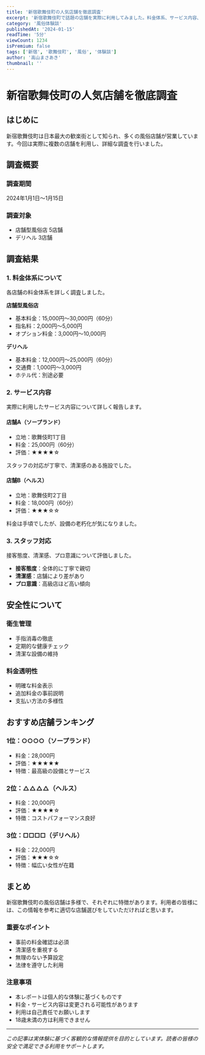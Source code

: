 ```yaml
---
title: '新宿歌舞伎町の人気店舗を徹底調査'
excerpt: '新宿歌舞伎町で話題の店舗を実際に利用してみました。料金体系、サービス内容、スタッフの対応など詳細にレポートします。'
category: '風俗体験談'
publishedAt: '2024-01-15'
readTime: '5分'
viewCount: 1234
isPremium: false
tags: ['新宿', '歌舞伎町', '風俗', '体験談']
author: '高山まさあき'
thumbnail: ''
---
```


# 新宿歌舞伎町の人気店舗を徹底調査

## はじめに

新宿歌舞伎町は日本最大の歓楽街として知られ、多くの風俗店舗が営業しています。今回は実際に複数の店舗を利用し、詳細な調査を行いました。

## 調査概要

### 調査期間

2024年1月1日〜1月15日

### 調査対象

- 店舗型風俗店 5店舗
- デリヘル 3店舗

## 調査結果

### 1. 料金体系について

各店舗の料金体系を詳しく調査しました。

**店舗型風俗店**

- 基本料金：15,000円〜30,000円（60分）
- 指名料：2,000円〜5,000円
- オプション料金：3,000円〜10,000円

**デリヘル**

- 基本料金：12,000円〜25,000円（60分）
- 交通費：1,000円〜3,000円
- ホテル代：別途必要

### 2. サービス内容

実際に利用したサービス内容について詳しく報告します。

#### 店舗A（ソープランド）

- 立地：歌舞伎町1丁目
- 料金：25,000円（60分）
- 評価：★★★★☆

スタッフの対応が丁寧で、清潔感のある施設でした。

#### 店舗B（ヘルス）

- 立地：歌舞伎町2丁目
- 料金：18,000円（60分）
- 評価：★★★☆☆

料金は手頃でしたが、設備の老朽化が気になりました。

### 3. スタッフ対応

接客態度、清潔感、プロ意識について評価しました。

- **接客態度**：全体的に丁寧で親切
- **清潔感**：店舗により差があり
- **プロ意識**：高級店ほど高い傾向

## 安全性について

### 衛生管理

- 手指消毒の徹底
- 定期的な健康チェック
- 清潔な設備の維持

### 料金透明性

- 明確な料金表示
- 追加料金の事前説明
- 支払い方法の多様性

## おすすめ店舗ランキング

### 1位：○○○○（ソープランド）

- 料金：28,000円
- 評価：★★★★★
- 特徴：最高級の設備とサービス

### 2位：△△△△（ヘルス）

- 料金：20,000円
- 評価：★★★★☆
- 特徴：コストパフォーマンス良好

### 3位：□□□□（デリヘル）

- 料金：22,000円
- 評価：★★★☆☆
- 特徴：幅広い女性が在籍

## まとめ

新宿歌舞伎町の風俗店舗は多様で、それぞれに特徴があります。利用者の皆様には、この情報を参考に適切な店舗選びをしていただければと思います。

### 重要なポイント

- 事前の料金確認は必須
- 清潔感を重視する
- 無理のない予算設定
- 法律を遵守した利用

### 注意事項

- 本レポートは個人的な体験に基づくものです
- 料金・サービス内容は変更される可能性があります
- 利用は自己責任でお願いします
- 18歳未満の方は利用できません

---

_この記事は実体験に基づく客観的な情報提供を目的としています。読者の皆様の安全で満足できる利用をサポートします。_
